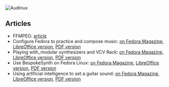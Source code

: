 ![Audinux](../images/AudinuxBanner.png)

## Articles

* FFMPEG: [article](ffmpeg.md)
* Configure Fedora to practice and compose music:
[on Fedora Magazine](https://fedoramagazine.org/configure-fedora-to-practise-and-compose-music/), [LibreOffice version](Configure_Fedora_to_practice_and_compose_music.odt), [PDF version](Configure_Fedora_to_practice_and_compose_music.pdf)
* Playing with_modular synthesizers and VCV Rack:
[on Fedora Magazine](https://fedoramagazine.org/vcv-rack-modular-synthesizers/), [LibreOffice version](Playing_with_modular_synthesizers_and_VCV_Rack.odt), [PDF version](Playing_with_modular_synthesizers_and_VCV_Rack.pdf)
* Use BespokeSynth on Fedora Linux:
[on Fedora Magazine](https://fedoramagazine.org/use-bespokesynth-on-fedora-linux/), [LibreOffice version](Use_BespokeSynth_on_Fedora_Linux.odt), [PDF version](Use_BespokeSynth_on_Fedora_Linux.pdf)
* Using artificial intelligence to set a guitar sound:
[on Fedora Magazine](https://fedoramagazine.org/using-artificial-intelligence-to-set-a-guitar-sound/), [LibreOffice version](Using_artificial_intelligence_to_set_a_guitar_sound.odt), [PDF version](Using_artificial_intelligence_to_set_a_guitar_sound.pdf)
